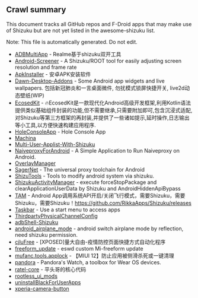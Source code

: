 ## Crawl summary
This document tracks all GitHub repos and F-Droid apps that may make use of Shizuku but are not yet listed in the awesome-shizuku list.

Note: This file is automatically generated. Do not edit.

 * [ADBMultiApp](https://github.com/Mobsama/ADBMultiApp) - Realme基于shizuku双开工具
 * [Android-Screener](https://github.com/jiesou/Android-Screener) - A Shizuku/ROOT tool for easily adjusting screen resolution and frame rate
 * [ApkInstaller](https://github.com/Tokyonth/ApkInstaller) - 安卓APK安装软件
 * [Dawn-Desktop-Addons](https://github.com/Dawncraft/Dawn-Desktop-Addons) - Some Android app widgets and live wallpapers. 包括新冠肺炎和一言桌面微件, 勿扰模式锁屏快捷开关, live2d动态壁纸(WIP)
 * [EcosedKit](https://github.com/ecosed/EcosedKit) - 🔥EcosedKit是一款现代化Android高级开发框架,利用Kotlin语法提供类似基础组件封装的功能,但不需要继承,只需要附加即可,包含沉浸式适配,对Shizuku等第三方框架的再封装,并提供了一些诸如提示,延时操作,日志输出等小工具,以方便快速构建应用程序.
 * [HoleConsoleApp](https://github.com/zmide/HoleConsoleApp) - Hole Console App
 * [Machina](https://github.com/frap129/Machina)
 * [Multi-User-Applist-With-Shizuku](https://github.com/Young-Lord/Multi-User-Applist-With-Shizuku)
 * [NaiveproxyForAndroid](https://github.com/Dobiec/NaiveproxyForAndroid) - A Simple Application to Run Naiveproxy on Android.
 * [OverlayManager](https://github.com/zacharee/OverlayManager)
 * [SagerNet](https://github.com/SagerNet/SagerNet) - The universal proxy toolchain for Android
 * [ShizuTools](https://github.com/legendsayantan/ShizuTools) - Tools to modify android system via shizuku.
 * [ShizukuActivityManager](https://github.com/kzaemrio/ShizukuActivityManager) - execute forceStopPackage and clearApplicationUserData by Shizuku and AndroidHiddenApiBypass
 * [TAM](https://github.com/lalakii/TAM) - Android App调用系统API开启/关闭飞行模式，需要Shizuku，需要Shizuku，需要Shizuku！https://github.com/RikkaApps/Shizuku/releases
 * [Taskbar](https://github.com/farmerbb/Taskbar) - Use a start menu to access apps
 * [ThirdpartyPhysicalChannelConfig](https://github.com/takusan23/ThirdpartyPhysicalChannelConfig)
 * [adbShell-Shizuku](https://github.com/emtee40/adbShell-Shizuku)
 * [android_airplane_mode](https://github.com/lalakii/android_airplane_mode) - android switch airplane mode by reflection, need shizuku permission.
 * [cjluFree](https://github.com/zxy19/cjluFree) - [XPOSED]量大自由-疫情防控页面快捷方式自动化程序
 * [freeform_update](https://github.com/eswd04/freeform_update) - eswd custom Mi-freeform update
 * [mufanc.tools.applock](https://github.com/Xposed-Modules-Repo/mufanc.tools.applock) - 【MIUI 12】防止应用被侧滑杀死或一键清理
 * [pandora](https://github.com/maisymoe/pandora) - Pandora's Watch, a toolbox for Wear OS devices.
 * [ratel-core](https://github.com/virjarRatel/ratel-core) - 平头哥的核心代码
 * [rootless_ui_mods](https://github.com/strangerweather/rootless_ui_mods)
 * [uninstallBlackForUserApps](https://github.com/sbmatch/uninstallBlackForUserApps)
 * [xperia-camera-button](https://github.com/aaronkh/xperia-camera-button)
